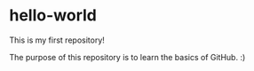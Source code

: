 # hello-world
This is my first repository!

The purpose of this repository is to learn the basics of GitHub. :)
